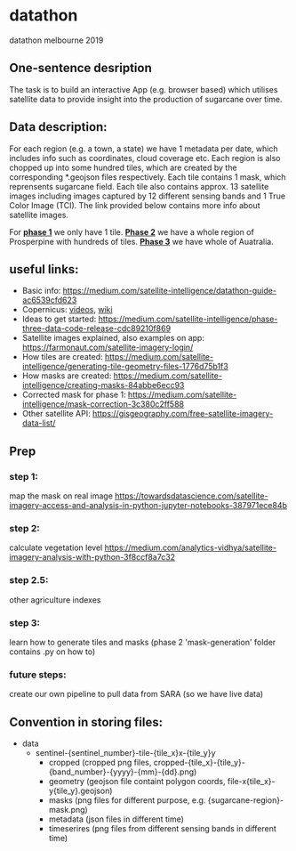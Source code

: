 # datathon
datathon melbourne 2019

## One-sentence desription

The task is to build an interactive App (e.g. browser based) which utilises satellite data to provide insight into the production of sugarcane over time. 


## Data description:

For each region (e.g. a town, a state) we have 1 metadata per date, which includes info such as coordinates, cloud coverage etc. Each region is also chopped up into some hundred tiles, which are created by the corresponding *.geojson files respectively. Each tile contains 1 mask, which reprensents sugarcane field. Each tile also contains approx. 13 satellite images including images captured by 12 different sensing bands and 1 True Color Image (TCI). The link provided below contains more info about satellite images.   

For [**phase 1**](https://medium.com/satellite-intelligence/phase-one-data-code-release-65ba4b5b03bb) we only have 1 tile. [**Phase 2**](https://medium.com/satellite-intelligence/phase-two-data-code-release-c72bde3ef7c2) we have a whole region of Prosperpine with hundreds of tiles. [**Phase 3**](https://medium.com/satellite-intelligence/phase-three-data-code-release-cdc89210f869) we have whole of Auatralia. 


## useful links:
- Basic info: https://medium.com/satellite-intelligence/datathon-guide-ac6539cfd623
- Copernicus: [videos](https://medium.com/satellite-intelligence/introduction-to-the-european-space-agencys-copernicus-program-24497fc99364), [wiki](https://en.wikipedia.org/wiki/Copernicus_Programme) 
- Ideas to get started: https://medium.com/satellite-intelligence/phase-three-data-code-release-cdc89210f869
- Satellite images explained, also examples on app: https://farmonaut.com/satellite-imagery-login/ 
- How tiles are created: https://medium.com/satellite-intelligence/generating-tile-geometry-files-1776d75b1f3
- How masks are created: https://medium.com/satellite-intelligence/creating-masks-84abbe6ecc93 
- Corrected mask for phase 1: https://medium.com/satellite-intelligence/mask-correction-3c380c2ff588
- Other satellite API: https://gisgeography.com/free-satellite-imagery-data-list/

## Prep 
### step 1:
map the mask on real image
https://towardsdatascience.com/satellite-imagery-access-and-analysis-in-python-jupyter-notebooks-387971ece84b

### step 2:
calculate vegetation level
https://medium.com/analytics-vidhya/satellite-imagery-analysis-with-python-3f8ccf8a7c32

### step 2.5:
other agriculture indexes 

### step 3:
learn how to generate tiles and masks (phase 2 'mask-generation' folder contains .py on how to)

### future steps:
create our own pipeline to pull data from SARA (so we have live data)

## Convention in storing files:
- data
    - sentinel-{sentinel_number}-tile-{tile_x}x-{tile_y}y
        - cropped (cropped png files, cropped-{tile_x}-{tile_y}-{band_number}-{yyyy}-{mm}-{dd}.png)
        - geometry (geojson file containt polygon coords, file-x{tile_x}-y{tile_y}.geojson)
        - masks (png files for different purpose, e.g. {sugarcane-region}-mask.png)
        - metadata (json files in different time)
        - timeserires (png files from different sensing bands in different time)
